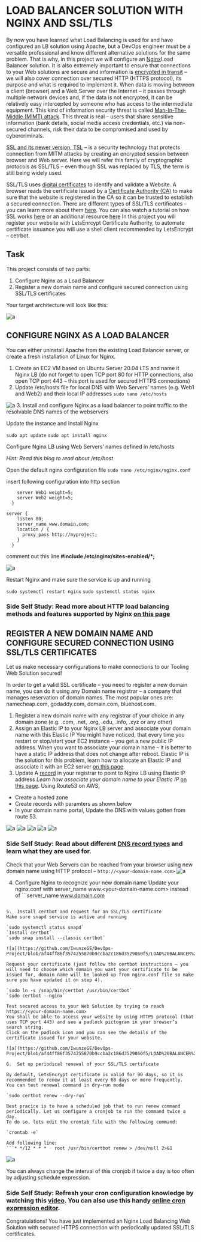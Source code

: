 # LOAD BALANCER SOLUTION WITH NGINX AND SSL/TLS

By now you have learned what Load Balancing is used for and have configured an LB solution using Apache, but a DevOps engineer must be a versatile professional and know different alternative solutions for the same problem. That is why, in this project we will configure an [Nginx](https://www.nginx.com/)Load Balancer solution.
It is also extremely important to ensure that connections to your Web solutions are secure and information is [encrypted in transit](https://security.berkeley.edu/data-encryption-transit-guideline) – we will also cover connection over secured HTTP (HTTPS protocol), its purpose and what is required to implement it.
When data is moving between a client (browser) and a Web Server over the Internet – it passes through multiple network devices and, if the data is not encrypted, it can be relatively easy intercepted by someone who has access to the intermediate equipment. This kind of information security threat is called [Man-In-The-Middle (MIMT) attack](https://en.wikipedia.org/wiki/Man-in-the-middle_attack).
This threat is real – users that share sensitive information (bank details, social media access credentials, etc.) via non-secured channels, risk their data to be compromised and used by cybercriminals.

[SSL and its newer version, TSL](https://en.wikipedia.org/wiki/Secure_Sockets_Layer) – is a security technology that protects connection from MITM attacks by creating an encrypted session between browser and Web server. Here we will refer this family of cryptographic protocols as SSL/TLS – even though SSL was replaced by TLS, the term is still being widely used.

SSL/TLS uses [digital certificates](https://en.wikipedia.org/wiki/Public_key_certificate) to identify and validate a Website. A browser reads the certificate issued by a [Certificate Authority (CA)](https://en.wikipedia.org/wiki/Certificate_authority) to make sure that the website is registered in the CA so it can be trusted to establish a secured connection.
There are different types of SSL/TLS certificates – you can learn more about them [here](https://blog.hubspot.com/marketing/what-is-ssl). You can also watch a tutorial on how SSL works [here](https://youtu.be/T4Df5_cojAs) or an additional resource [here](https://youtu.be/SJJmoDZ3il8)
In this project you will register your website with LetsEnrcypt Certificate Authority, to automate certificate issuance you will use a shell client recommended by LetsEncrypt – cetrbot.

## Task
This project consists of two parts:
1.	Configure Nginx as a Load Balancer
2.	Register a new domain name and configure secured connection using SSL/TLS certificates

Your target architecture will look like this:

![a](https://github.com/IwunzeGE/DevOps-Project/blob/af44ff86f3574255870b9ccba2c186d3529860f5/LOAD%20BALANCER%20SOLUTION%20WITH%20NGINX%20AND%20SSL%20TLS/images/server%200.png)

## CONFIGURE NGINX AS A LOAD BALANCER
You can either uninstall Apache from the existing Load Balancer server, or create a fresh installation of Linux for Nginx.
1.	Create an EC2 VM based on Ubuntu Server 20.04 LTS and name it Nginx LB (do not forget to open TCP port 80 for HTTP connections, also open TCP port 443 – this port is used for secured HTTPS connections)
2.	Update /etc/hosts file for local DNS with Web Servers’ names (e.g. Web1 and Web2) and their local IP addresses 
`sudo nano /etc/hosts`

![a](https://github.com/IwunzeGE/DevOps-Project/blob/af44ff86f3574255870b9ccba2c186d3529860f5/LOAD%20BALANCER%20SOLUTION%20WITH%20NGINX%20AND%20SSL%20TLS/images/etc%20host.png)
3.	Install and configure Nginx as a load balancer to point traffic to the resolvable DNS names of the webservers

Update the instance and Install Nginx

`sudo apt update`
`sudo apt install nginx`

Configure Nginx LB using Web Servers’ names defined in /etc/hosts

*Hint: Read this blog to read about /etc/host*

Open the default nginx configuration file 
`sudo nano /etc/nginx/nginx.conf`

insert following configuration into http section

```upstream myproject {
    server Web1 weight=5;
    server Web2 weight=5;
  }

server {
    listen 80;
    server_name www.domain.com;
    location / {
      proxy_pass http://myproject;
    }
  }
```
comment out this line
**#include /etc/nginx/sites-enabled/*;**

![a](https://github.com/IwunzeGE/DevOps-Project/blob/af44ff86f3574255870b9ccba2c186d3529860f5/LOAD%20BALANCER%20SOLUTION%20WITH%20NGINX%20AND%20SSL%20TLS/images/etx%20nginx.png)

Restart Nginx and make sure the service is up and running

`sudo systemctl restart nginx` 
`sudo systemctl status nginx`

### Side Self Study: Read more about HTTP load balancing methods and features supported by Nginx [on this page](https://docs.nginx.com/nginx/admin-guide/load-balancer/http-load-balancer/)

## REGISTER A NEW DOMAIN NAME AND CONFIGURE SECURED CONNECTION USING SSL/TLS CERTIFICATES
Let us make necessary configurations to make connections to our Tooling Web Solution secured!

In order to get a valid SSL certificate – you need to register a new domain name, you can do it using any Domain name registrar – a company that manages reservation of domain names. The most popular ones are: namecheap.com, godaddy.com, domain.com, bluehost.com.

1.	Register a new domain name with any registrar of your choice in any domain zone (e.g. .com, .net, .org, .edu, .info, .xyz or any other)
2.	Assign an Elastic IP to your Nginx LB server and associate your domain name with this Elastic IP
You might have noticed, that every time you restart or stop/start your EC2 instance – you get a new public IP address. When you want to associate your domain name – it is better to have a static IP address that does not change after reboot. Elastic IP is the solution for this problem, learn how to allocate an Elastic IP and associate it with an EC2 server [on this page](https://docs.aws.amazon.com/AWSEC2/latest/UserGuide/elastic-ip-addresses-eip.html).
3.	Update A [record](https://www.cloudflare.com/learning/dns/dns-records/dns-a-record/) in your registrar to point to Nginx LB using Elastic IP address
*Learn how associate your domain name to your Elastic IP* [on this page](https://medium.com/progress-on-ios-development/connecting-an-ec2-instance-with-a-godaddy-domain-e74ff190c233).
Using Route53 on AWS,

- Create a hosted zone
- Create records with paramters as shown below
- In your domain name portal, Update the DNS with values gotten from route 53.

![a](https://github.com/IwunzeGE/DevOps-Project/blob/af44ff86f3574255870b9ccba2c186d3529860f5/LOAD%20BALANCER%20SOLUTION%20WITH%20NGINX%20AND%20SSL%20TLS/images/route53%201.png)
![a](https://github.com/IwunzeGE/DevOps-Project/blob/af44ff86f3574255870b9ccba2c186d3529860f5/LOAD%20BALANCER%20SOLUTION%20WITH%20NGINX%20AND%20SSL%20TLS/images/create%20record.png)
![a](https://github.com/IwunzeGE/DevOps-Project/blob/af44ff86f3574255870b9ccba2c186d3529860f5/LOAD%20BALANCER%20SOLUTION%20WITH%20NGINX%20AND%20SSL%20TLS/images/create%20record2.png)
![a](https://github.com/IwunzeGE/DevOps-Project/blob/af44ff86f3574255870b9ccba2c186d3529860f5/LOAD%20BALANCER%20SOLUTION%20WITH%20NGINX%20AND%20SSL%20TLS/images/ns1.png)
![a](https://github.com/IwunzeGE/DevOps-Project/blob/af44ff86f3574255870b9ccba2c186d3529860f5/LOAD%20BALANCER%20SOLUTION%20WITH%20NGINX%20AND%20SSL%20TLS/images/ns2.png)

### Side Self Study: Read about different [DNS record types](https://www.cloudflare.com/learning/dns/dns-records/) and learn what they are used for.

Check that your Web Servers can be reached from your browser using new domain name using HTTP protocol – `http://<your-domain-name.com>`
![a](https://github.com/IwunzeGE/DevOps-Project/blob/af44ff86f3574255870b9ccba2c186d3529860f5/LOAD%20BALANCER%20SOLUTION%20WITH%20NGINX%20AND%20SSL%20TLS/images/login.png)

4.	Configure Nginx to recognize your new domain name
Update your nginx.conf with server_name www.<your-domain-name.com> instead of ```server_name www.domain.com
```

5.	Install certbot and request for an SSL/TLS certificate
Make sure snapd service is active and running

`sudo systemctl status snapd` 
`Install certbot` 
`sudo snap install --classic certbot`

![a](https://github.com/IwunzeGE/DevOps-Project/blob/af44ff86f3574255870b9ccba2c186d3529860f5/LOAD%20BALANCER%20SOLUTION%20WITH%20NGINX%20AND%20SSL%20TLS/images/certbot.png)

Request your certificate (just follow the certbot instructions – you will need to choose which domain you want your certificate to be issued for, domain name will be looked up from nginx.conf file so make sure you have updated it on step 4).

`sudo ln -s /snap/bin/certbot /usr/bin/certbot` 
`sudo certbot --nginx`

Test secured access to your Web Solution by trying to reach https://<your-domain-name.com>
You shall be able to access your website by using HTTPS protocol (that uses TCP port 443) and see a padlock pictogram in your browser’s search string.
Click on the padlock icon and you can see the details of the certificate issued for your website.

![a](https://github.com/IwunzeGE/DevOps-Project/blob/af44ff86f3574255870b9ccba2c186d3529860f5/LOAD%20BALANCER%20SOLUTION%20WITH%20NGINX%20AND%20SSL%20TLS/images/secured%20login.png)

6.	Set up periodical renewal of your SSL/TLS certificate

By default, LetsEncrypt certificate is valid for 90 days, so it is recommended to renew it at least every 60 days or more frequently.
You can test renewal command in dry-run mode

`sudo certbot renew --dry-run`

Best pracice is to have a scheduled job that to run renew command periodically. Let us configure a cronjob to run the command twice a day.
To do so, lets edit the crontab file with the following command:

`crontab -e`

Add following line:
```* */12 * * *   root /usr/bin/certbot renew > /dev/null 2>&1
```
![a](https://github.com/IwunzeGE/DevOps-Project/blob/af44ff86f3574255870b9ccba2c186d3529860f5/LOAD%20BALANCER%20SOLUTION%20WITH%20NGINX%20AND%20SSL%20TLS/images/cron%20job.png)

You can always change the interval of this cronjob if twice a day is too often by adjusting schedule expression.

### Side Self Study: Refresh your cron configuration knowledge by watching this [video](https://youtu.be/4g1i0ylvx3A). You can also use this handy [online cron expression editor](https://crontab.guru/).

Congratulations!
You have just implemented an Nginx Load Balancing Web Solution with secured HTTPS connection with periodically updated SSL/TLS certificates.
